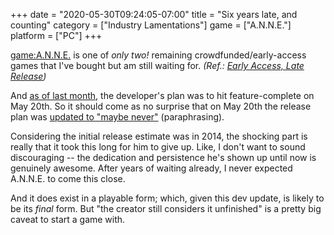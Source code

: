 +++
date = "2020-05-30T09:24:05-07:00"
title = "Six years late, and counting"
category = ["Industry Lamentations"]
game = ["A.N.N.E."]
platform = ["PC"]
+++

<game:A.N.N.E.> is one of <i>only two!</i> remaining crowdfunded/early-access games that I've bought but am still waiting for.  <i>(Ref.: [Early Access, Late Release]($SiteBaseURL$2018/01/21/early-access-late-release/))</i>

And <a href="https://steamcommunity.com/games/262370/announcements/detail/2117196326623902205">as of last month</a>, the developer's plan was to hit feature-complete on May 20th.  So it should come as no surprise that on May 20th the release plan was <a href="https://steamcommunity.com/games/262370/announcements/detail/1696100248032793314">updated to "maybe never"</a> (paraphrasing).

Considering the initial release estimate was in 2014, the shocking part is really that it took this long for him to give up.  Like, I don't want to sound discouraging -- the dedication and persistence he's shown up until now is genuinely awesome.  After years of waiting already, I never expected A.N.N.E. to come this close.

And it does exist in a playable form; which, given this dev update, is likely to be its <i>final</i> form.  But "the creator still considers it unfinished" is a pretty big caveat to start a game with.
